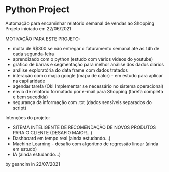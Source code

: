 

<h1> Python Project</h1>

Automação para encaminhar relatório semanal de vendas ao Shopping\
Projeto iniciado em   22/06/2021

MOTIVAÇÃO PARA ESTE PROJETO:

- multa de R$300 se não entregar o faturamento semanal até as 14h de cada segunda-feira
- aprendizado com o python (estudo com vários vídeos do youtube)
- gráfico de barras e segmentação para melhor análise dos dados diários
- análise exploratória do data frame com dados tratados
- interação com o mapa google (mapa de calor) - em estudo para aplicar na capilaridade
- agendar tarefa (Ok! Implementar se necessário no sistema operacional)
- envio de relatório formatado por e-mail para Shopping (tarefa completa e bem sucedida)
- segurança da informação com .txt (dados sensíveis separados do script)



Intenções do projeto:

- SITEMA INTELIGENTE DE RECOMENDAÇÃO DE NOVOS PRODUTOS PARA O CLIENTE (DESAFIO MAIOR...)
- Dashboard em tempo real (ainda estudando...)
- Machine Learning - desafio com algorítmo de regressão linear (ainda em estudo)
- IA (ainda estudando...)



by geanclm in 22/07/2021
